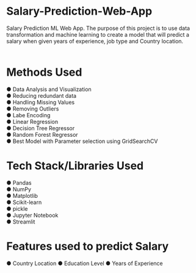 # Salary-Prediction-Web-App
Salary Prediction ML Web App. The purpose of this project is to use data transformation and machine learning to create a model that will predict a salary when given years of experience, job type and Country location. </br>
</br>
# Methods Used
● Data Analysis and Visualization </br>
● Reducing redundant data </br>
● Handling Missing Values </br>
● Removing Outliers </br>
● Labe Encoding </br>
● Linear Regression  </br>
● Decision Tree Regressor </br>
● Random Forest Regressor </br>
● Best Model with Parameter selection using GridSearchCV </br>
# Tech Stack/Libraries Used
● Pandas </br>
● NumPy </br>
● Matplotlib </br>
● Scikit-learn </br>
● pickle </br>
● Jupyter Notebook </br>
● Streamlit </br>
# Features used to predict Salary
● Country Location
● Education Level
● Years of Experience
